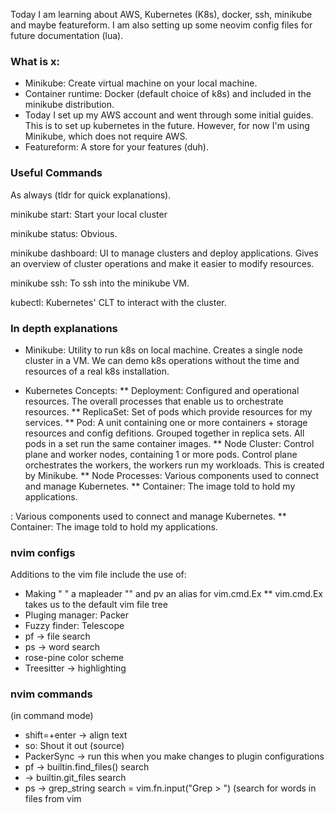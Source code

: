 
Today I am learning about AWS, Kubernetes (K8s), docker, ssh, minikube and maybe featureform. I am also setting up some neovim config files for future documentation (lua).

### What is x:

* Minikube: Create virtual machine on your local machine.
* Container runtime: Docker (default choice of k8s) and included in the minikube distribution.
* Today I set up my AWS account and went through some initial guides. This is to set up kubernetes in the future. However, for now I'm using Minikube, which does not require AWS. 
* Featureform: A store for your features (duh).


### Useful Commands

As always (tldr for quick explanations).

minikube start: Start your local cluster

minikube status: Obvious.

minikube dashboard: UI to manage clusters and deploy applications. Gives an overview of cluster operations and make it easier to modify resources. 

minikube ssh: To ssh into the minikube VM.

kubectl: Kubernetes' CLT to interact with the cluster.


### In depth explanations

* Minikube: Utility to run k8s on local machine. Creates a single node cluster in a VM. We can demo k8s operations without the time and resources of a real k8s installation.

* Kubernetes Concepts:
** Deployment: Configured and operational resources. The overall processes that enable us to orchestrate resources. 
** ReplicaSet: Set of pods which provide resources for my services.
** Pod: A unit containing one or more containers + storage resources and config defitions. Grouped together in replica sets. All pods in a set run the same container images. 
** Node Cluster: Control plane and worker nodes, containing 1 or more pods. Control plane orchestrates the workers, the workers run my workloads. This is created by Minikube. 
** Node Processes: Various components used to connect and manage Kubernetes. 
** Container: The image told to hold my applications. 

: Various components used to connect and manage Kubernetes. 
** Container: The image told to hold my applications. 


### nvim configs

Additions to the vim file include the use of:
* Making " " a mapleader "<leader>" and pv an alias for vim.cmd.Ex
** vim.cmd.Ex takes us to the default vim file tree
* Pluging manager: Packer
* Fuzzy finder: Telescope 
* <leader>pf -> file search
* <leader>ps -> word search
* rose-pine color scheme
* Treesitter -> highlighting


### nvim commands
(in command mode)
* shift=+enter -> align text
* so: Shout it out (source)
* PackerSync -> run this when you make changes to plugin configurations
* <leader>pf -> builtin.find_files() search
* <C-p> -> builtin.git_files search
* <leader>ps -> grep_string search = vim.fn.input("Grep > ") (search for words in files from vim

